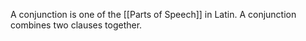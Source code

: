A conjunction is one of the [[Parts of Speech]] in Latin.
A conjunction combines two clauses together.